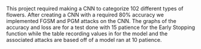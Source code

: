 This project required making a CNN to categorize 102 different types of flowers. After creating a CNN with a required 80% accuracy we implemented FGSM and PGM attacks on the CNN. The graphs of the accuracy and loss are for a test done with 15 patience for the Early Stopping function while the table recording values in for the model and the associated attacks are based off of a model ran at 10 patience.
